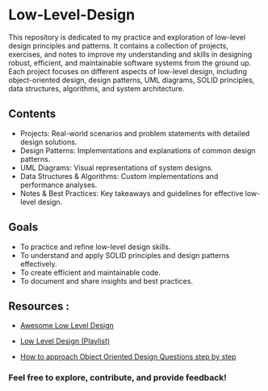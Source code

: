 # Low-Level-Design
This repository is dedicated to my practice and exploration of low-level design principles and patterns. It contains a collection of projects, exercises, and notes to improve my understanding and skills in designing robust, efficient, and maintainable software systems from the ground up. Each project focuses on different aspects of low-level design, including object-oriented design, design patterns, UML diagrams, SOLID principles, data structures, algorithms, and system architecture.

## Contents
  * Projects: Real-world scenarios and problem statements with detailed design solutions.
  * Design Patterns: Implementations and explanations of common design patterns.
  * UML Diagrams: Visual representations of system designs.
  * Data Structures & Algorithms: Custom implementations and performance analyses.
  * Notes & Best Practices: Key takeaways and guidelines for effective low-level design.
    
## Goals
  * To practice and refine low-level design skills.
  * To understand and apply SOLID principles and design patterns effectively.
  * To create efficient and maintainable code.
  * To document and share insights and best practices.

## Resources :

  * [Awesome Low Level Design](https://github.com/ashishps1/awesome-low-level-design?tab=readme-ov-file)

  * [Low Level Design (Playlist)](https://youtube.com/playlist?list=PLAC2AM9O1C5KioUMeH9qIjbAV_RMmX8rd&si=3di9Y_1XFAzvdJpM)

  * [How to approach Object Oriented Design Questions step by step](https://medium.com/@nrkapri/how-to-approach-object-oriented-design-questions-step-by-step-67ed6a5a30e5)

### Feel free to explore, contribute, and provide feedback!
